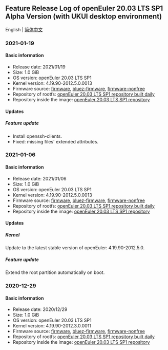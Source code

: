 ## Feature Release Log of openEuler 20.03 LTS SP1 Alpha Version (with UKUI desktop environment)

English | [简体中文](./changelog-20.03-LTS-SP1-UKUI.md)

### 2021-01-19

#### Basic information

- Release date: 2021/01/19
- Size: 1.0 GiB
- OS version: openEuler 20.03 LTS SP1
- Kernel version: 4.19.90-2012.5.0.0013
- Firmware source: [firmware](https://github.com/raspberrypi/firmware), [bluez-firmware](https://github.com/RPi-Distro/bluez-firmware), [firmware-nonfree](https://github.com/RPi-Distro/firmware-nonfree)
- Repository of rootfs: [openEuler 20.03 LTS SP1 repository built daily](http://119.3.219.20:82/openEuler:/20.03:/LTS:/SP1/standard_aarch64/aarch64/)
- Repository inside the image: [openEuler 20.03 LTS SP1 repository](https://gitee.com/src-openeuler/openEuler-repos/blob/openEuler-20.03-LTS-SP1/generic.repo)

#### Updates

##### Feature update

- Install openssh-clients.
- Fixed: missing files' extended attributes.

### 2021-01-06

#### Basic information

- Release date: 2021/01/06
- Size: 1.0 GiB
- OS version: openEuler 20.03 LTS SP1
- Kernel version: 4.19.90-2012.5.0.0013
- Firmware source: [firmware](https://github.com/raspberrypi/firmware), [bluez-firmware](https://github.com/RPi-Distro/bluez-firmware), [firmware-nonfree](https://github.com/RPi-Distro/firmware-nonfree)
- Repository of rootfs: [openEuler 20.03 LTS SP1 repository built daily](http://119.3.219.20:82/openEuler:/20.03:/LTS:/SP1/standard_aarch64/aarch64/)
- Repository inside the image: [openEuler 20.03 LTS SP1 repository](https://gitee.com/src-openeuler/openEuler-repos/blob/openEuler-20.03-LTS-SP1/generic.repo)

#### Updates

##### Kernel

Update to the latest stable version of openEuler: 4.19.90-2012.5.0.

##### Feature update

Extend the root partition automatically on boot.

### 2020-12-29

#### Basic information

- Release date: 2020/12/29
- Size: 1.0 GiB
- OS version: openEuler 20.03 LTS SP1
- Kernel version: 4.19.90-2012.3.0.0011
- Firmware source: [firmware](https://github.com/raspberrypi/firmware), [bluez-firmware](https://github.com/RPi-Distro/bluez-firmware), [firmware-nonfree](https://github.com/RPi-Distro/firmware-nonfree)
- Repository of rootfs: [openEuler 20.03 LTS SP1 repository built daily](http://119.3.219.20:82/openEuler:/20.03:/LTS:/SP1/standard_aarch64/aarch64/)
- Repository inside the image: [openEuler 20.03 LTS SP1 repository](https://gitee.com/src-openeuler/openEuler-repos/blob/openEuler-20.03-LTS-SP1/generic.repo)